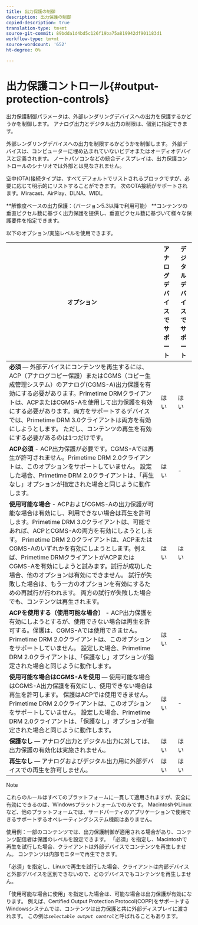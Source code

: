 ```yaml
---
title: 出力保護の制御
description: 出力保護の制御
copied-description: true
translation-type: tm+mt
source-git-commit: 89bdda1d4bd5c126f19ba75a819942df901183d1
workflow-type: tm+mt
source-wordcount: '652'
ht-degree: 0%

---
```



# 出力保護コントロール{#output-protection-controls}

出力保護制御パラメータは、外部レンダリングデバイスへの出力を保護するかどうかを制御します。 アナログ出力とデジタル出力の制限は、個別に指定できます。

外部レンダリングデバイスへの出力を制限するかどうかを制御します。 外部デバイスは、コンピューターに埋め込まれていないビデオまたはオーディオデバイスと定義されます。 ノートパソコンなどの統合ディスプレイは、出力保護コントロールのシナリオでは外部とは見なされません。

空中(OTA)接続タイプは、すべてデフォルトでリストされるブロックですが、必要に応じて明示的にリストすることができます。 次のOTA接続がサポートされます。Miracast、AirPlay、DLNA、WIDI。

**解像度ベースの出力保護：（バージョン5.3以降で利用可能） **コンテンツの垂直ピクセル数に基づく出力保護を提供し、垂直ピクセル数に基づいて様々な保護要件を指定できます。

以下のオプション/実施レベルを使用できます。

| オプション | アナログデバイスでサポート | デジタルデバイスでサポート |
|---|---|---|
| **必須**  — 外部デバイスにコンテンツを再生するには、ACP（アナログコピー保護）またはCGMS（コピー生成管理システム）のアナログ(CGMS-A)出力保護を有効にする必要があります。Primetime DRMクライアントは、ACPまたはCGMS-Aを使用して出力保護を有効にする必要があります。両方をサポートするデバイスでは、Primetime DRM 3.0クライアントは両方を有効にしようとします。 ただし、コンテンツの再生を有効にする必要があるのは1つだけです。 | はい | はい |
| **ACP必須** - ACP出力保護が必要です。CGMS-Aでは再生が許可されません。Primetime DRM 2.0クライアントは、このオプションをサポートしていません。 設定した場合、Primetime DRM 2.0クライアントは、「再生なし」オプションが指定された場合と同じように動作します。 | はい | - |
| **使用可能な場合** - ACPおよびCGMS-Aの出力保護が可能な場合は有効にし、利用できない場合は再生を許可します。Primetime DRM 3.0クライアントは、可能であれば、ACPとCGMS-Aの両方を有効にしようとします。 Primetime DRM 2.0クライアントは、ACPまたはCGMS-Aのいずれかを有効にしようとします。例えば、Primetime DRMクライアントがACPまたはCGMS-Aを有効にしようと試みます。試行が成功した場合、他のオプションは有効にできません。 試行が失敗した場合は、もう一方のオプションを有効にするための再試行が行われます。 両方の試行が失敗した場合でも、コンテンツは再生されます。 | はい | はい |
| **ACPを使用する（使用可能な場合）** - ACP出力保護を有効にしようとするが、使用できない場合は再生を許可する。保護は、CGMS-Aでは使用できません。Primetime DRM 2.0クライアントは、このオプションをサポートしていません。 設定した場合、Primetime DRM 2.0クライアントは、「保護なし」オプションが指定された場合と同じように動作します。 | はい | - |
| **使用可能な場合はCGMS-Aを使用** — 使用可能な場合はCGMS-A出力保護を有効にし、使用できない場合は再生を許可します。 保護はACPでは使用できません。 Primetime DRM 2.0クライアントは、このオプションをサポートしていません。 設定した場合、Primetime DRM 2.0クライアントは、「保護なし」オプションが指定された場合と同じように動作します。 | はい | - |
| **保護なし**  — アナログ出力とデジタル出力に対しては、出力保護の有効化は実施されません。 | はい | はい |
| **再生なし**  — アナログおよびデジタル出力用に外部デバイスでの再生を許可しません。 | はい | はい |

>[!NOTE]
>
>これらのルールはすべてのプラットフォームに一貫して適用されますが、安全に有効にできるのは、Windowsプラットフォームでのみです。 MacintoshやLinuxなど、他のプラットフォームでは、サードパーティのアプリケーションで使用できるサポートするオペレーティングシステム機能はありません。

使用例：一部のコンテンツでは、出力保護制御が適用される場合があり、コンテンツ配信者は保護のレベルを設定できます。 「必須」を指定し、Macintoshで再生を試行した場合、クライアントは外部デバイスでコンテンツを再生しません。 コンテンツは内部モニターで再生できます。

「必須」を指定し、Linuxで再生を試行した場合、クライアントは内部デバイスと外部デバイスを区別できないので、どのデバイスでもコンテンツを再生しません。

「使用可能な場合に使用」を指定した場合は、可能な場合は出力保護が有効になります。 例えば、Certified Output Protection Protocol(COPP)をサポートするWindowsシステムでは、コンテンツは出力保護と共に外部ディスプレイに渡されます。 この例は&#x200B;*`selectable output control`*&#x200B;と呼ばれることもあります。
